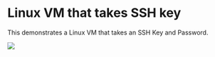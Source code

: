 # Linux VM that takes SSH key

This demonstrates a Linux VM that takes an SSH Key and Password.

<a href="https://portal.azure.com/#create/Microsoft.Template/uri/https%3A%2F%2Fraw.githubusercontent.com%2Fanhowe%2Fscratch%2Fmaster%2Flinuxvm%2Fazuredeploy.json" target="_blank">
    <img src="http://azuredeploy.net/deploybutton.png"/>
</a>
